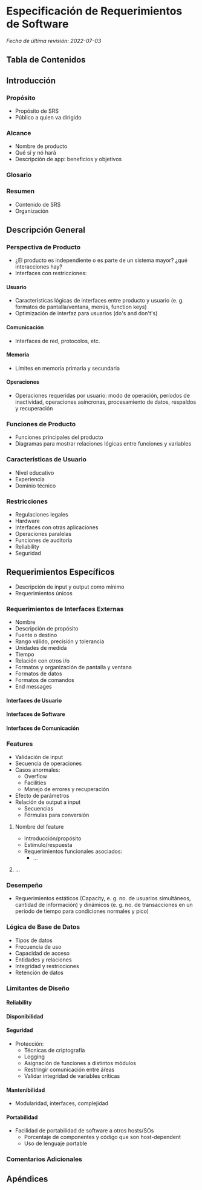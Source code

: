 # Especificación de Requerimientos de Software

*Fecha de última revisión: 2022-07-03*

## Tabla de Contenidos

## Introducción

### Propósito
- Propósito de SRS
- Público a quien va dirigido

### Alcance
- Nombre de producto
- Qué sí y nó hará
- Descripción de app: beneficios y objetivos

### Glosario

### Resumen
- Contenido de SRS
- Organización

## Descripción General

### Perspectiva de Producto
- ¿El producto es independiente o es parte de un sistema mayor? ¿qué interacciones hay?
- Interfaces con restricciones:

#### Usuario
- Características lógicas de interfaces entre producto y usuario (e. g. formatos de pantalla/ventana, menús, function keys)
- Optimización de interfaz para usuarios (do's and don't's)

#### Comunicación
- Interfaces de red, protocolos, etc.

#### Memoria
- Límites en memoria primaria y secundaria

#### Operaciones
- Operaciones requeridas por usuario: modo de operación, períodos de inactividad, operaciones asíncronas, procesamiento de datos, respaldos y recuperación

### Funciones de Producto
- Funciones principales del producto
- Diagramas para mostrar relaciones lógicas entre funciones y variables

### Características de Usuario
- Nivel educativo
- Experiencia
- Dominio técnico

### Restricciones
- Regulaciones legales
- Hardware
- Interfaces con otras aplicaciones
- Operaciones paralelas
- Funciones de auditoría
- Reliability
- Seguridad

## Requerimientos Específicos
- Descripción de input y output como mínimo
- Requerimientos únicos

### Requerimientos de Interfaces Externas
- Nombre
- Descripción de propósito
- Fuente o destino
- Rango válido, precisión y tolerancia
- Unidades de medida
- Tiempo
- Relación con otros i/o
- Formatos y organización de pantalla y ventana
- Formatos de datos
- Formatos de comandos
- End messages

#### Interfaces de Usuario

#### Interfaces de Software

#### Interfaces de Comunicación

### Features
- Validación de input
- Secuencia de operaciones
- Casos anormales:
    - Overflow
    - Facilities
    - Manejo de errores y recuperación
- Efecto de parámetros
- Relación de output a input
    - Secuencias
    - Fórmulas para conversión

1. Nombre del feature
    - Introducción/propósito
    - Estímulo/respuesta
    - Requerimientos funcionales asociados:
        - ...

2. ...

### Desempeño
- Requerimientos estáticos (Capacity, e. g. no. de usuarios simultáneos, cantidad de información) y dinámicos (e. g. no. de transacciones en un período de tiempo para condiciones normales y pico)

### Lógica de Base de Datos
- Tipos de datos
- Frecuencia de uso
- Capacidad de acceso
- Entidades y relaciones
- Integridad y restricciones
- Retención de datos

### Limitantes de Diseño

#### Reliability

#### Disponibilidad

#### Seguridad
- Protección:
    - Técnicas de criptografía
    - Logging
    - Asignación de funciones a distintos módulos
    - Restringir comunicación entre áŕeas
    - Validar integridad de variables críticas

#### Mantenibilidad
- Modularidad, interfaces, complejidad

#### Portabilidad
- Facilidad de portabilidad de software a otros hosts/SOs
    - Porcentaje de componentes y código que son host-dependent
    - Uso de lenguaje portable

### Comentarios Adicionales

## Apéndices
